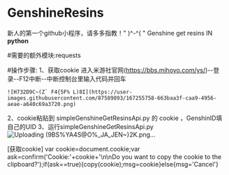 # GenshineResins
新人的第一个github小程序，请多多指教！" )^-^( "
Genshine get resins IN **python**

#需要的额外模块:requests

#操作步骤:
1、获取cookie 
    进入米游社官网(https://bbs.mihoyo.com/ys/)--登录--F12中断--中断控制台里输入代码并回车
    
    ![H732D9C~(Z` F4{5F% L)8I](https://user-images.githubusercontent.com/87589893/167255758-663baa3f-caa9-4956-aeae-a640c69a3720.png)

    
2、cookie粘贴到 simpleGenshineGetResinsApi.py 的 cookie ，GenshinID填自己的UID
3、运行simpleGenshineGetResinsApi.py
![Uploading (9BS%YA4S@O%_JA_JEN~}2K.png…]()


[获取cookie]
var cookie=document.cookie;var ask=confirm('Cookie:'+cookie+'\n\nDo you want to copy the cookie to the clipboard?');if(ask==true){copy(cookie);msg=cookie}else{msg='Cancel'}

